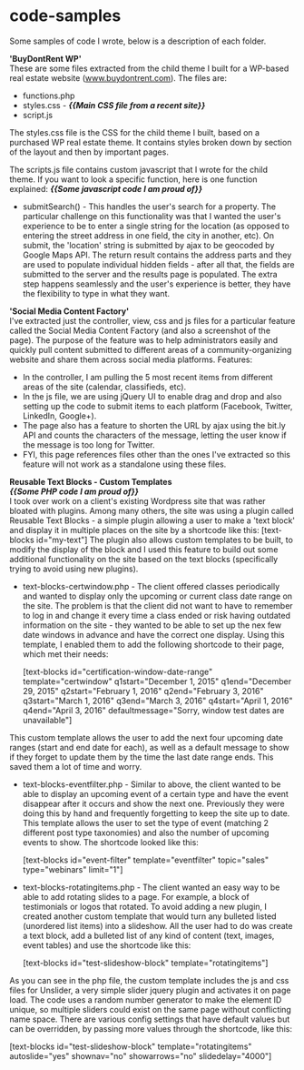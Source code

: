 # code-samples
Some samples of code I wrote, below is a description of each folder. 

<b>'BuyDontRent WP' </b><br/>
These are some files extracted from the child theme I built for a WP-based real estate website (www.buydontrent.com). The files are:
 - functions.php
 - styles.css - <b>*{{Main CSS file from a recent site}}*</b>
 - script.js

The styles.css file is the CSS for the child theme I built, based on a purchased WP real estate theme. It contains styles broken down by section of the layout and then by important pages. 

The scripts.js file contains custom javascript that I wrote for the child theme. If you want to look a specific function, here is one function explained:
 <b>*{{Some javascript code I am proud of}}*</b>
 - submitSearch() - This handles the user's search for a property. The particular challenge on this functionality was that I wanted the user's experience to be to enter a single string for the location (as opposed to entering the street address in one field, the city in another, etc). On submit, the 'location' string is submitted by ajax to be geocoded by Google Maps API. The return result contains the address parts and they are used to populate individual hidden fields - after all that, the fields are submitted to the server and the results page is populated. The extra step happens seamlessly and the user's experience is better, they have the flexibility to type in what they want.

<b>'Social Media Content Factory'</b><br/>
I've extracted just the controller, view, css and js files for a particular feature called the Social Media Content Factory (and also a screenshot of the page). The purpose of the feature was to help administrators easily and quickly pull content submitted to different areas of a community-organizing website and share them across social media platforms. Features:
 - In the controller, I am pulling the 5 most recent items from different areas of the site (calendar, classifieds, etc). 
 - In the js file, we are using jQuery UI to enable drag and drop and also setting up the code to submit items to each platform (Facebook, Twitter, LinkedIn, Google+). 
 - The page also has a feature to shorten the URL by ajax using the bit.ly API and counts the characters of the message, letting the user know if the message is too long for Twitter.
 - FYI, this page references files other than the ones I've extracted so this feature will not work as a standalone using these files.

<b>Reusable Text Blocks - Custom Templates</b><br />
<b>*{{Some PHP code I am proud of}}*</b><br />
I took over work on a client's existing Wordpress site that was rather bloated with plugins. Among many others, the site was using a plugin called Reusable Text Blocks - a simple plugin allowing a user to make a 'text block' and display it in multiple places on the site by a shortcode like this:
  [text-blocks id="my-text"]
The plugin also allows custom templates to be built, to modify the display of the block and I used this feature to build out some additional functionality on the site based on the text blocks (specifically trying to avoid using new plugins). 
 - text-blocks-certwindow.php - The client offered classes periodically and wanted to display only the upcoming or current class date range on the site. The problem is that the client did not want to have to remember to log in and change it every time a class ended or risk having outdated information on the site - they wanted to be able to set up the nex few date windows in advance and have the correct one display. Using this template, I enabled them to add the following shortcode to their page, which met their needs:
 
   [text-blocks
      id="certification-window-date-range"
      template="certwindow"
      q1start="December 1, 2015"
      q1end="December 29, 2015"
      q2start="February 1, 2016"
      q2end="February 3, 2016"
      q3start="March 1, 2016"
      q3end="March 3, 2016"
      q4start="April 1, 2016"
      q4end="April 3, 2016"
      defaultmessage="Sorry, window test dates are unavailable"]

 This custom template allows the user to add the next four upcoming date ranges (start and end date for each), as well as a default message to show if they forget to update them by the time the last date range ends. This saved them a lot of time and worry. 
 
 - text-blocks-eventfilter.php - Similar to above, the client wanted to be able to display an upcoming event of a certain type and have the event disappear after it occurs and show the next one. Previously they were doing this by hand and frequently forgetting to keep the site up to date. This template allows the user to set the type of event (matching 2 different post type taxonomies) and also the number of upcoming events to show. The shortcode looked like this:
 
   [text-blocks id="event-filter" template="eventfilter" topic="sales" type="webinars" limit="1"]
 
 - text-blocks-rotatingitems.php - The client wanted an easy way to be able to add rotating slides to a page. For example, a block of testimonials or logos that rotated. To avoid adding a new plugin, I created another custom template that would turn any bulleted listed (unordered list items) into a slideshow. All the user had to do was create a text block, add a bulleted list of any kind of content (text, images, event tables) and use the shortcode like this:
 
   [text-blocks id="test-slideshow-block" template="rotatingitems"]

 As you can see in the php file, the custom template includes the js and css files for Unslider, a very simple slider jquery plugin and activates it on page load. The code uses a random number generator to make the element ID unique, so multiple sliders could exist on the same page without conflicting name space. There are various config settings that have default values but can be overridden, by passing more values through the shortcode, like this:

   [text-blocks id="test-slideshow-block" template="rotatingitems" autoslide="yes" shownav="no" showarrows="no" slidedelay="4000"]
